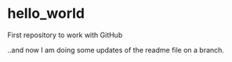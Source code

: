 # hello_world
First repository to work with GitHub

..and now I am doing some updates of the readme file on a branch.
